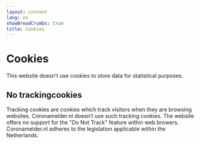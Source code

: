 ```yaml
---
layout: content
lang: en
showBreadCrumbs: true
title: Cookies
---
```


# Cookies

This website doesn’t use cookies to store data for statistical purposes.

## No trackingcookies

Tracking cookies are cookies which track visitors when they are browsing websites. Coronamelder.nl doesn’t use such tracking cookies. The website offers no support for the "Do Not Track" feature within web browers. Coronamelder.nl adheres to the legislation applicable within the Netherlands.
